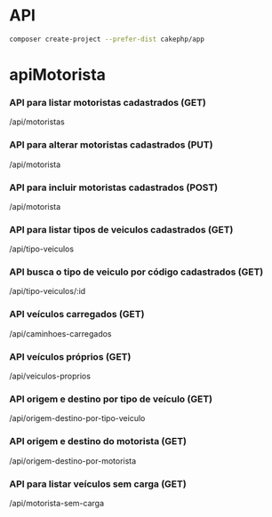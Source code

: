 # API

```bash
composer create-project --prefer-dist cakephp/app
```
# apiMotorista
### API para listar motoristas cadastrados (GET)

/api/motoristas

### API para alterar motoristas cadastrados (PUT)

/api/motorista

### API para incluir motoristas cadastrados (POST)

/api/motorista
    
### API para listar tipos de veiculos cadastrados (GET)    

/api/tipo-veiculos

### API busca o tipo de veiculo por código cadastrados (GET)    

/api/tipo-veiculos/:id

### API veículos carregados (GET)    
    
/api/caminhoes-carregados

### API veículos próprios (GET)    

/api/veiculos-proprios

### API origem e destino por tipo de veículo (GET)    

/api/origem-destino-por-tipo-veiculo

### API origem e destino do motorista (GET)    

/api/origem-destino-por-motorista

### API para listar veículos sem carga (GET)    

/api/motorista-sem-carga
